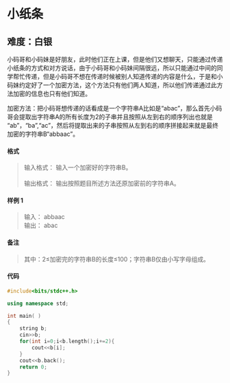 # 小纸条
## 难度：白银

小码哥和小码妹是好朋友，此时他们正在上课，但是他们又想聊天，只能通过传递小纸条的方式和对方说话，由于小码哥和小码妹间隔很远，所以只能通过中间的同学帮忙传递，但是小码哥不想在传递时候被别人知道传递的内容是什么，于是和小码妹约定好了一个加密方法，这个方法只有他们两人知道，所以他们传递通过此方法加密的信息也只有他们知道。

加密方法：把小码哥想传递的话看成是一个字符串A比如是“abac”，那么首先小码哥会提取出字符串A的所有长度为2的子串并且按照从左到右的顺序列出也就是 “ab”，“ba”,“ac”，然后将提取出来的子串按照从左到右的顺序拼接起来就是最终加密的字符串B“abbaac”。

#### 格式
>输入格式：
输入一个加密好的字符串B。<br>
<br>输出格式：
输出按照题目所述方法还原加密前的字符串A。

#### 样例 1
>输入：
abbaac<br>
输出：
abac

#### 备注
>其中：2≤加密完的字符串B的长度≤100；字符串B仅由小写字母组成。

#### 代码
```C++
#include<bits/stdc++.h> 

using namespace std;

int main( )
{
    string b;
    cin>>b;
    for(int i=0;i<b.length();i+=2){
        cout<<b[i];
    }
    cout<<b.back();
    return 0;
}
```
